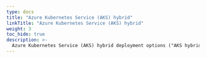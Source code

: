 ```yaml
---
type: docs
title: "Azure Kubernetes Service (AKS) hybrid"
linkTitle: "Azure Kubernetes Service (AKS) hybrid"
weight: 3
toc_hide: true
description: >-
  Azure Kubernetes Service (AKS) hybrid deployment options ("AKS hybrid") is an on-premises implementation. The scenarios in this section will guide on creating an AKS hybrid cluster in order to simulate an "on-premises" cluster in an automated fashion.
---
```

